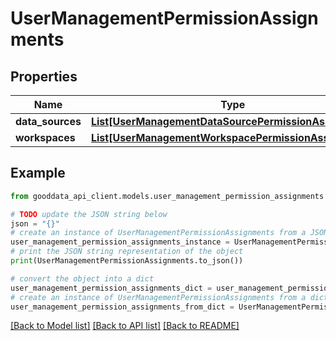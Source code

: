 # UserManagementPermissionAssignments


## Properties

Name | Type | Description | Notes
------------ | ------------- | ------------- | -------------
**data_sources** | [**List[UserManagementDataSourcePermissionAssignment]**](UserManagementDataSourcePermissionAssignment.md) |  | 
**workspaces** | [**List[UserManagementWorkspacePermissionAssignment]**](UserManagementWorkspacePermissionAssignment.md) |  | 

## Example

```python
from gooddata_api_client.models.user_management_permission_assignments import UserManagementPermissionAssignments

# TODO update the JSON string below
json = "{}"
# create an instance of UserManagementPermissionAssignments from a JSON string
user_management_permission_assignments_instance = UserManagementPermissionAssignments.from_json(json)
# print the JSON string representation of the object
print(UserManagementPermissionAssignments.to_json())

# convert the object into a dict
user_management_permission_assignments_dict = user_management_permission_assignments_instance.to_dict()
# create an instance of UserManagementPermissionAssignments from a dict
user_management_permission_assignments_from_dict = UserManagementPermissionAssignments.from_dict(user_management_permission_assignments_dict)
```
[[Back to Model list]](../README.md#documentation-for-models) [[Back to API list]](../README.md#documentation-for-api-endpoints) [[Back to README]](../README.md)



